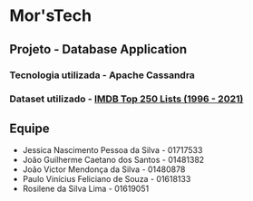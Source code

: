 # Mor'sTech
## Projeto - Database Application

### Tecnologia utilizada - Apache Cassandra
### Dataset utilizado - [IMDB Top 250 Lists (1996 - 2021)](https://www.kaggle.com/datasets/mustafacicek/imdb-top-250-lists-1996-2020/data)

## Equipe
* Jessica Nascimento Pessoa da Silva - 01717533
* João Guilherme Caetano dos Santos - 01481382
* João Victor Mendonça da Silva - 01480878
* Paulo Vinícius Feliciano de Souza - 01618133
* Rosilene da Silva Lima - 01619051
